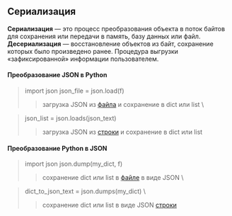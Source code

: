 ## Сериализация

__Сериализация__ — это процесс преобразования объекта в поток байтов для
сохранения или передачи в память, базу данных или файл. \
__Десериализация__ — восстановление объектов из байт, сохранение которых
было произведено ранее. Процедура выгрузки «зафиксированной»
информации пользователем.

#### Преобразование JSON в Python

> import json
> json_file = json.load(f)
>> загрузка JSON из [файла](task_1.py) и сохранение в dict или list \

> json_list = json.loads(json_text)
>> загрузка JSON из [строки](task_2.py) и сохранение в dict или list

#### Преобразование Python в JSON

> import json
> json.dump(my_dict, f)
>> сохранение dict или list в [файле](task_3.py) в виде JSON \

> dict_to_json_text = json.dumps(my_dict) \
>> сохранение dict или list в виде JSON [строки](task_4.py)
> 
